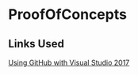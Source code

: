 # ProofOfConcepts

## Links Used
[Using GitHub with Visual Studio 2017](https://blogs.msdn.microsoft.com/benjaminperkins/2017/04/04/setting-up-and-using-github-in-visual-studio-2017/)

